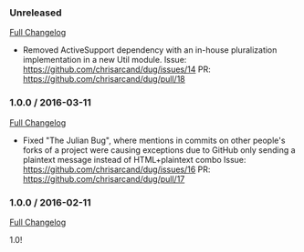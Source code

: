 ### Unreleased
[Full Changelog](http://github.com/chrisarcand/dug/compare/v1.0.1...master)

* Removed ActiveSupport dependency with an in-house pluralization implementation in a new
  Util module.
  Issue: https://github.com/chrisarcand/dug/issues/14
  PR: https://github.com/chrisarcand/dug/pull/18

### 1.0.0 / 2016-03-11
[Full Changelog](http://github.com/chrisarcand/dug/compare/v1.0.0...v1.0.1)

* Fixed "The Julian Bug", where mentions in commits on other people's forks of a project
  were causing exceptions due to GitHub only sending a plaintext message instead of HTML+plaintext combo
  Issue: https://github.com/chrisarcand/dug/issues/16
  PR: https://github.com/chrisarcand/dug/pull/17

### 1.0.0 / 2016-02-11
[Full Changelog](http://github.com/chrisarcand/dug/compare/65eec3580879c3d4dc27bb6d6ed7716f965ec6ff...v1.0.0)

1.0!

